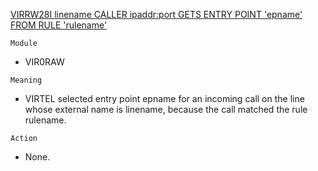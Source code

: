 [VIRRW28I linename CALLER ipaddr:port GETS ENTRY POINT 'epname' FROM RULE 'rulename'](https://virtel.readthedocs.io/en/latest/manuals/virtel/Virtel459MG/messages.html?highlight=VIRRW28I#VIRRW28I)

`Module`
- VIR0RAW

`Meaning`
- VIRTEL selected entry point epname for an incoming call on the line whose external name is linename, because the call matched the rule rulename.

`Action`
- None.
